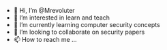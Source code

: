 - 👋 Hi, I’m @Mrevoluter
- 👀 I’m interested in learn and teach
- 🌱 I’m currently learning computer security concepts
- 💞️ I’m looking to collaborate on security papers
- 📫 How to reach me ...

<!---
anilnaidu89/anilnaidu89 is a ✨ special ✨ repository because its `README.md` (this file) appears on your GitHub profile.
You can click the Preview link to take a look at your changes.
--->
